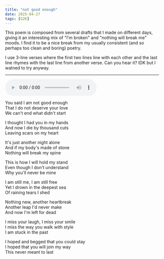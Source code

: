 ```yaml
---
title: "not good enough"
date: 2025-04-27
tags: [G2K]
---
```


This poem is composed from several drafts that I made on different days, giving it an interesting mix of "I'm broken" and "nothing will break me" moods. I find it to be a nice break from my usually consistent (and so perhaps too clean and boring) poetry.

I use 3-line verses where the first two lines line with each other and the last line rhymes with the last line from another verse. Can you hear it? IDK but I watned to try anyway.

---

<audio controls src="/not-good-enough.ogg" preload="metadata"></audio>

You said I am not good enough  
That I do not deserve your love  
We can't end what didn't start  

I thought I had you in my hands  
And now I die by thousand cuts  
Leaving scars on my heart  

It's just another night alone  
And if my body's made of stone  
Nothing will break my spine  

This is how I will hold my stand  
Even though I don't understand  
Why you'll never be mine  

I am still me, I am still free  
Yet I drown in the deepest sea  
Of raining tears I shed  

Nothing new, another heartbreak  
Another leap I'd never make  
And now I'm left for dead  

I miss your laugh, I miss your smile  
I miss the way you walk with style  
I am stuck in the past  

I hoped and begged that you could stay  
I hoped that you will join my way  
This never meant to last  
